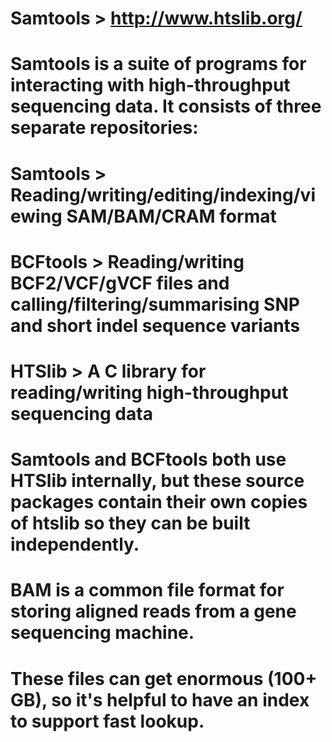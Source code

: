 # Samtools > http://www.htslib.org/

# Samtools is a suite of programs for interacting with high-throughput sequencing data. It consists of three separate repositories:

# Samtools > Reading/writing/editing/indexing/viewing SAM/BAM/CRAM format
# BCFtools > Reading/writing BCF2/VCF/gVCF files and calling/filtering/summarising SNP and short indel sequence variants
# HTSlib > A C library for reading/writing high-throughput sequencing data
# Samtools and BCFtools both use HTSlib internally, but these source packages contain their own copies of htslib so they can be built independently.


# BAM is a common file format for storing aligned reads from a gene sequencing machine.
# These files can get enormous (100+ GB), so it's helpful to have an index to support fast lookup.
